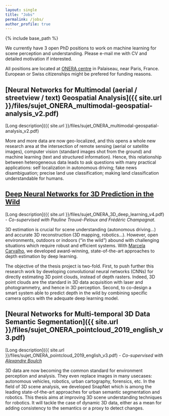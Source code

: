 ```yaml
---
layout: single
title: "Jobs"
permalink: /jobs/
author_profile: true
---
```


{% include base_path %}

We currently have 3 open PhD positions to work on machine learning for scene perception and understanding. Please e-mail me with CV and detailed motivation if interested.

All positions are located at [ONERA centre](https://goo.gl/maps/SMWQBi1xqom) in Palaiseau, near Paris, France. European or Swiss citizenships might be prefered for funding reasons.

## [Neural Networks for Multimodal (aerial / streetview / text) Geospatial Analysis]({{ site.url }}/files/sujet_ONERA_multimodal-geospatial-analysis_v2.pdf)

[Long description]({{ site.url }}/files/sujet_ONERA_multimodal-geospatial-analysis_v2.pdf)

More and more data are now geo-localized, and this opens a whole new research area at the intersection of remote sensing (aerial or satellite images), computer vision (standard images shot from the ground) and machine learning (text and structured information). Hence, this relationship between heterogeneous data leads to ask questions with many practical applications: self localization in autonomous driving; fake news disambiguation; precise land use classification; making land classification understandable for humans.

## [Deep Neural Networks for 3D Prediction in the Wild](https://w3.onera.fr/formationparlarecherche/sites/w3.onera.fr.formationparlarecherche/files/tis-dtis-2019-39.pdf)

[Long description]({{ site.url }}/files/sujet_ONERA_3D_deep_learning_v4.pdf) - _Co-supervised with Pauline Trouvé-Peloux and Frédéric Champagnat._

3D estimation is crucial for scene understanding (autonomous driving...) and accurate 3D reconstruction (3D mapping, robotics...). However, open environments, outdoors or indoors (“in the wild”) abound with challenging situations which require robust and efficient systems. With [Marcela Carvalho](http://mcarvalho.ml/), we developed award-winning, state-of-the-art approaches to depth estimation by deep learning.

The objective of the thesis project is two-fold. First, to push further this research work by developing convolutional neural networks (CNNs) for directly estimating 3D point clouds, instead of depth rasters. Indeed, 3D point clouds are the standard in 3D data acquisition with laser and photogrammetry, and hence in 3D perception. Second, to co-design a smart system able to predict depth in the wild by combining specific camera optics with the adequate deep learning model.

## [Neural Networks for Multi-temporal 3D Data Semantic Segmentation]({{ site.url }}/files/sujet_ONERA_pointcloud_2019_english_v3.pdf)

[Long description]({{ site.url }}/files/sujet_ONERA_pointcloud_2019_english_v3.pdf) - _Co-supervised with [Alexandre Boulch](http://www.boulch.eu/)_

3D data are now becoming the common standard for environment perception and analysis. They even replace images in many usecases: autonomous vehicles, robotics, urban cartography, forensics, etc. In the field of 3D scene analysis, we developed SnapNet which is among the leading state-of-the-art approaches for urban semantic segmentation and robotics. This thesis aims at improving 3D scene understanding techniques for robotics. It will tackle the case of dynamic 3D data, either as a mean for adding consistency to the semantics or a proxy to detect changes.

